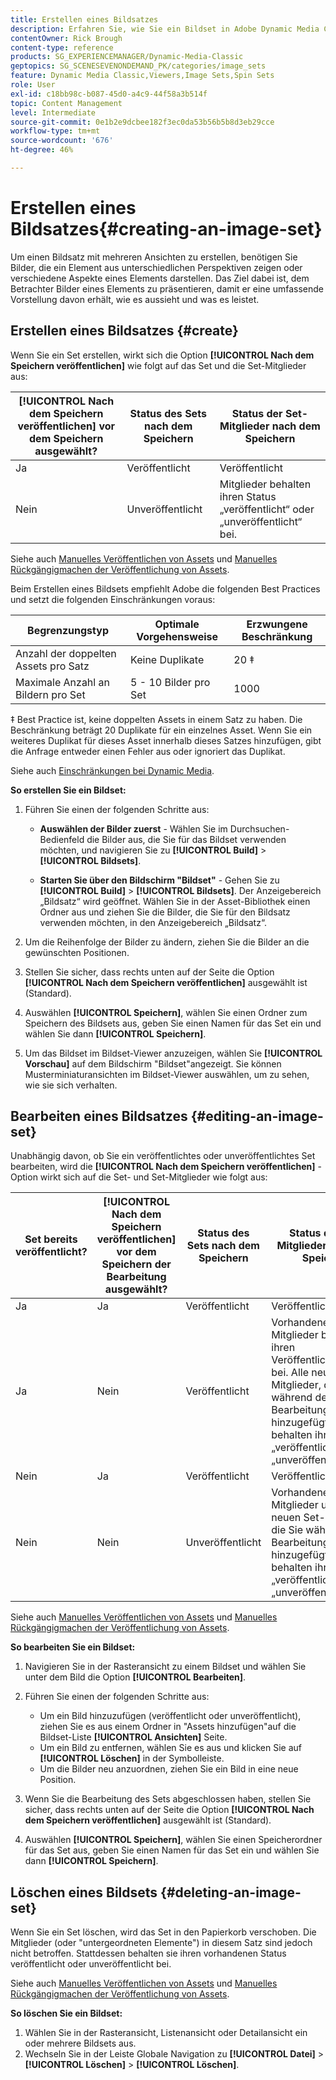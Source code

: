```yaml
---
title: Erstellen eines Bildsatzes
description: Erfahren Sie, wie Sie ein Bildset in Adobe Dynamic Media Classic erstellen.
contentOwner: Rick Brough
content-type: reference
products: SG_EXPERIENCEMANAGER/Dynamic-Media-Classic
geptopics: SG_SCENESEVENONDEMAND_PK/categories/image_sets
feature: Dynamic Media Classic,Viewers,Image Sets,Spin Sets
role: User
exl-id: c18bb98c-b087-45d0-a4c9-44f58a3b514f
topic: Content Management
level: Intermediate
source-git-commit: 0e1b2e9dcbee182f3ec0da53b56b5b8d3eb29cce
workflow-type: tm+mt
source-wordcount: '676'
ht-degree: 46%

---
```


# Erstellen eines Bildsatzes{#creating-an-image-set}

Um einen Bildsatz mit mehreren Ansichten zu erstellen, benötigen Sie Bilder, die ein Element aus unterschiedlichen Perspektiven zeigen oder verschiedene Aspekte eines Elements darstellen. Das Ziel dabei ist, dem Betrachter Bilder eines Elements zu präsentieren, damit er eine umfassende Vorstellung davon erhält, wie es aussieht und was es leistet.

## Erstellen eines Bildsatzes {#create}

Wenn Sie ein Set erstellen, wirkt sich die Option **[!UICONTROL Nach dem Speichern veröffentlichen]** wie folgt auf das Set und die Set-Mitglieder aus:

| **[!UICONTROL Nach dem Speichern veröffentlichen]** vor dem Speichern ausgewählt? | Status des Sets nach dem Speichern | Status der Set-Mitglieder nach dem Speichern |
| --- | --- | --- |
| Ja | Veröffentlicht | Veröffentlicht |
| Nein | Unveröffentlicht | Mitglieder behalten ihren Status „veröffentlicht“ oder „unveröffentlicht“ bei. |

Siehe auch [Manuelles Veröffentlichen von Assets](publishing-files.md#manually_publishing_assets) und [Manuelles Rückgängigmachen der Veröffentlichung von Assets](publishing-files.md#manually_unpublishing_assets).

Beim Erstellen eines Bildsets empfiehlt Adobe die folgenden Best Practices und setzt die folgenden Einschränkungen voraus:

| Begrenzungstyp | Optimale Vorgehensweise | Erzwungene Beschränkung |
| --- | --- | --- |
| Anzahl der doppelten Assets pro Satz | Keine Duplikate | 20 ‡ |
| Maximale Anzahl an Bildern pro Set | 5 - 10 Bilder pro Set | 1000 |

‡ Best Practice ist, keine doppelten Assets in einem Satz zu haben. Die Beschränkung beträgt 20 Duplikate für ein einzelnes Asset. Wenn Sie ein weiteres Duplikat für dieses Asset innerhalb dieses Satzes hinzufügen, gibt die Anfrage entweder einen Fehler aus oder ignoriert das Duplikat.

Siehe auch [Einschränkungen bei Dynamic Media](/help/using/limitations.md).

**So erstellen Sie ein Bildset:**

1. Führen Sie einen der folgenden Schritte aus:

   * **Auswählen der Bilder zuerst** - Wählen Sie im Durchsuchen-Bedienfeld die Bilder aus, die Sie für das Bildset verwenden möchten, und navigieren Sie zu **[!UICONTROL Build]** > **[!UICONTROL Bildsets]**.

   * **Starten Sie über den Bildschirm &quot;Bildset&quot;** - Gehen Sie zu **[!UICONTROL Build]** > **[!UICONTROL Bildsets]**. Der Anzeigebereich „Bildsatz“ wird geöffnet. Wählen Sie in der Asset-Bibliothek einen Ordner aus und ziehen Sie die Bilder, die Sie für den Bildsatz verwenden möchten, in den Anzeigebereich „Bildsatz“.

1. Um die Reihenfolge der Bilder zu ändern, ziehen Sie die Bilder an die gewünschten Positionen.
1. Stellen Sie sicher, dass rechts unten auf der Seite die Option **[!UICONTROL Nach dem Speichern veröffentlichen]** ausgewählt ist (Standard).
1. Auswählen **[!UICONTROL Speichern]**, wählen Sie einen Ordner zum Speichern des Bildsets aus, geben Sie einen Namen für das Set ein und wählen Sie dann **[!UICONTROL Speichern]**.
1. Um das Bildset im Bildset-Viewer anzuzeigen, wählen Sie **[!UICONTROL Vorschau]** auf dem Bildschirm &quot;Bildset&quot;angezeigt. Sie können Musterminiaturansichten im Bildset-Viewer auswählen, um zu sehen, wie sie sich verhalten.

## Bearbeiten eines Bildsatzes {#editing-an-image-set}

Unabhängig davon, ob Sie ein veröffentlichtes oder unveröffentlichtes Set bearbeiten, wird die **[!UICONTROL Nach dem Speichern veröffentlichen]** -Option wirkt sich auf die Set- und Set-Mitglieder wie folgt aus:

| Set bereits veröffentlicht? | **[!UICONTROL Nach dem Speichern veröffentlichen]** vor dem Speichern der Bearbeitung ausgewählt? | Status des Sets nach dem Speichern | Status der Set-Mitglieder nach dem Speichern |
| --- | --- | --- | --- |
| Ja | Ja | Veröffentlicht | Veröffentlicht |
| Ja | Nein | Veröffentlicht | Vorhandene Set-Mitglieder behalten ihren Veröffentlichungsstatus bei. Alle neuen Set-Mitglieder, die Sie während der Bearbeitung hinzugefügt haben, behalten ihren Status „veröffentlicht“ oder „unveröffentlicht“ bei. |
| Nein | Ja | Veröffentlicht | Veröffentlicht |
| Nein | Nein | Unveröffentlicht | Vorhandene Set-Mitglieder und alle neuen Set-Mitglieder, die Sie während der Bearbeitung hinzugefügt haben, behalten ihren Status „veröffentlicht“ oder „unveröffentlicht“ bei. |

Siehe auch [Manuelles Veröffentlichen von Assets](publishing-files.md#manually_publishing_assets) und [Manuelles Rückgängigmachen der Veröffentlichung von Assets](publishing-files.md#manually_unpublishing_assets).

**So bearbeiten Sie ein Bildset:**

1. Navigieren Sie in der Rasteransicht zu einem Bildset und wählen Sie unter dem Bild die Option **[!UICONTROL Bearbeiten]**.
1. Führen Sie einen der folgenden Schritte aus:

   * Um ein Bild hinzuzufügen (veröffentlicht oder unveröffentlicht), ziehen Sie es aus einem Ordner in &quot;Assets hinzufügen&quot;auf die Bildset-Liste **[!UICONTROL Ansichten]** Seite.
   * Um ein Bild zu entfernen, wählen Sie es aus und klicken Sie auf **[!UICONTROL Löschen]** in der Symbolleiste.
   * Um die Bilder neu anzuordnen, ziehen Sie ein Bild in eine neue Position.

1. Wenn Sie die Bearbeitung des Sets abgeschlossen haben, stellen Sie sicher, dass rechts unten auf der Seite die Option **[!UICONTROL Nach dem Speichern veröffentlichen]** ausgewählt ist (Standard).
1. Auswählen **[!UICONTROL Speichern]**, wählen Sie einen Speicherordner für das Set aus, geben Sie einen Namen für das Set ein und wählen Sie dann **[!UICONTROL Speichern]**.

## Löschen eines Bildsets {#deleting-an-image-set}

Wenn Sie ein Set löschen, wird das Set in den Papierkorb verschoben. Die Mitglieder (oder &quot;untergeordneten Elemente&quot;) in diesem Satz sind jedoch nicht betroffen. Stattdessen behalten sie ihren vorhandenen Status veröffentlicht oder unveröffentlicht bei.

Siehe auch [Manuelles Veröffentlichen von Assets](publishing-files.md#manually_publishing_assets) und [Manuelles Rückgängigmachen der Veröffentlichung von Assets](publishing-files.md#manually_unpublishing_assets).

**So löschen Sie ein Bildset:**

1. Wählen Sie in der Rasteransicht, Listenansicht oder Detailansicht ein oder mehrere Bildsets aus.
1. Wechseln Sie in der Leiste Globale Navigation zu **[!UICONTROL Datei]** > **[!UICONTROL Löschen]** > **[!UICONTROL Löschen]**.
